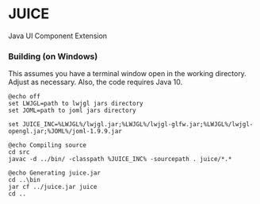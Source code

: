 # JUICE

Java UI Component Extension

### Building (on Windows)

This assumes you have a terminal window open in the working directory. Adjust as necessary.
Also, the code requires Java 10.

```shell
@echo off
set LWJGL=path to lwjgl jars directory
set JOML=path to joml jars directory
 
set JUICE_INC=%LWJGL%/lwjgl.jar;%LWJGL%/lwjgl-glfw.jar;%LWJGL%/lwjgl-opengl.jar;%JOML%/joml-1.9.9.jar
 
@echo Compiling source
cd src
javac -d ../bin/ -classpath %JUICE_INC% -sourcepath . juice/*.*
 
@echo Generating juice.jar
cd ..\bin
jar cf ../juice.jar juice
cd ..
```
